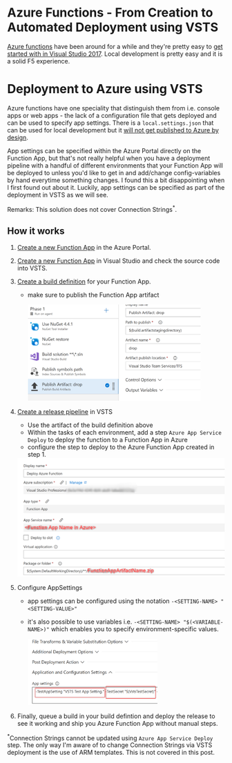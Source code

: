 # Azure Functions - From Creation to Automated Deployment using VSTS
[Azure functions](https://azure.microsoft.com/en-gb/services/functions/) have been around for a while and they're pretty easy to [get started with in Visual Studio 2017](https://docs.microsoft.com/en-us/azure/azure-functions/functions-create-your-first-function-visual-studio). Local development is pretty easy and it is a solid F5 experience.

# Deployment to Azure using VSTS
Azure functions have one speciality that distinguish them from i.e. console apps or web apps - the lack of a configuration file that gets deployed and can be used to specify app settings. There is a `local.settings.json` that can be used for local development but it [will not get published to Azure by design](https://blogs.msdn.microsoft.com/webdev/2017/11/15/improvements-to-azure-functions-in-visual-studio/#ManageApplicationSettings).

App settings can be specified within the Azure Portal directly on the Function App, but that's not really helpful when you have a deployment pipeline with a handful of different environments that your Function App will be deployed to unless you'd like to get in and add/change config-variables by hand everytime something changes. I found this a bit disappointing when I first found out about it. Luckily, app settings can be specified as part of the deployment in VSTS as we will see.

Remarks: This solution does not cover Connection Strings<sup>*</sup>.

## How it works
1. [Create a new Function App](https://docs.microsoft.com/en-us/azure/azure-functions/functions-create-first-azure-function) in the Azure Portal.
2. [Create a new Function App](https://docs.microsoft.com/en-us/azure/azure-functions/functions-create-your-first-function-visual-studio) in Visual Studio and check the source code into VSTS. 
3. [Create a build definition](https://docs.microsoft.com/en-us/vsts/pipelines/get-started-designer?view=vsts#create-a-build-pipeline) for your Function App.
    -  make sure to publish the Function App artifact

        <img src="img/publish.png" alt="drawing" width="400px">
4. [Create a release pipeline](https://docs.microsoft.com/en-us/vsts/pipelines/get-started-designer?view=vsts#create-a-release-pipeline) in VSTS
    - Use the artifact of the build definition above
    - Within the tasks of each environment, add a step `Azure App Service Deploy` to deploy the function to a Function App in Azure
    - configure the step to deploy to the Azure Function App created in step 1.
    <img src="img/deploy-step-config.png" alt="drawing" width="500px"/>
5. Configure AppSettings
    - app settings can be configured using the notation `-<SETTING-NAME> "<SETTING-VALUE>"`
    - it's also possible to use variables i.e.  `-<SETTING-NAME> "$(<VARIABLE-NAME>)"` which enables you to specify environment-specific values.

        <img src="img/app-settings.png" alt="drawing" width="300px"/>

6. Finally, queue a build in your build defintion and deploy the release to see it working and ship you Azure Function App without manual steps.

<sup>*</sup>Connection Strings cannot be updated using `Azure App Service Deploy` step. The only way I'm aware of to change Connection Strings via VSTS deployment is the use of ARM templates. This is not covered in this post.